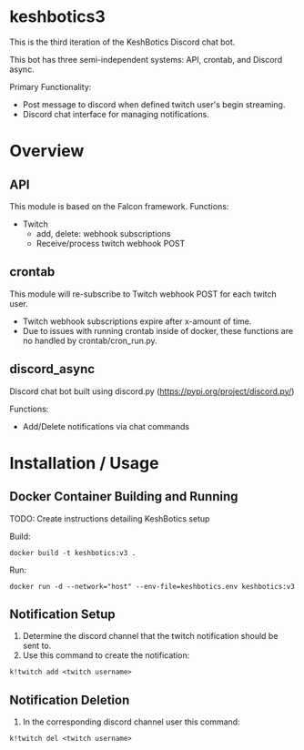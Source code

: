 # keshbotics3
This is the third iteration of the KeshBotics Discord chat bot.

This bot has three semi-independent systems: API, crontab, and Discord async.

Primary Functionality:
- Post message to discord when defined twitch user's begin streaming.
- Discord chat interface for managing notifications.

# Overview
## API
  This module is based on the Falcon framework.
  Functions:
  - Twitch
    - add, delete: webhook subscriptions
    - Receive/process twitch webhook POST

## crontab
  This module will re-subscribe to Twitch webhook POST for each twitch user.
  - Twitch webhook subscriptions expire after x-amount of time.
  - Due to issues with running crontab inside of docker, these functions are no handled by crontab/cron_run.py.

## discord_async
  Discord chat bot built using discord.py (https://pypi.org/project/discord.py/)

  Functions:
  - Add/Delete notifications via chat commands


# Installation / Usage
## Docker Container Building and Running
  TODO: Create instructions detailing KeshBotics setup

  Build:

    docker build -t keshbotics:v3 .

  Run:

    docker run -d --network="host" --env-file=keshbotics.env keshbotics:v3


## Notification Setup
  1. Determine the discord channel that the twitch notification should be sent to.
  2. Use this command to create the notification:


    k!twitch add <twitch username>

## Notification Deletion
  1. In the corresponding discord channel user this command:


    k!twitch del <twitch username>

